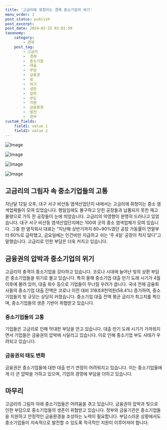 ```yaml
---
title: '고금리에 휘청이는 경제 중소기업의 위기'
menu_order: 1
post_status: publish
post_excerpt: 
post_date: 2024-02-15 02:01:59
taxonomy:
    category:
        - 경제
    post_tag:
        - 고금리
        -  경제
        -  중소기업
        -  대출
        -  부담
        -  금융권
        -  빚
        -  위기
        -  생존
        -  압박
        -  부도
        -  지원
        -  금융환경
        -  발전
        -  정부
custom_fields:
    field1: value 1
    field2: value 2
---
```


![Image](https://imgnews.pstatic.net/image/028/2024/02/14/0002676751_001_20240214093301071.jpg?type=w647)

![Image](https://imgnews.pstatic.net/image/028/2024/02/14/0002676751_002_20240214093301095.jpg?type=w647)

![Image](https://imgnews.pstatic.net/image/028/2024/02/14/0002676751_003_20240214093301117.jpg?type=w647)

![Image](https://imgnews.pstatic.net/image/028/2024/02/14/0002676751_004_20240214093301140.jpg?type=w647)

## 고금리의 그림자 속 중소기업들의 고통
지난달 12일 오후, 대구 서구 비산동 염색산업단지 내에서는 고금리에 휘청이는 중소 염색업체들이 모여 있었습니다. 평일임에도 불구하고 닫힌 공장들과 납품되지 못한 재고 물량으로 가득 찬 공장들이 눈에 띄었습니다. 고금리의 악영향이 분명히 드러나고 있었습니다.
대구 서구 비산동 염색산업단지에는 100여 곳의 중소 염색업체가 모여 있습니다. 그중 한 염직회사 대표는 “지난해 상반기까지 80~90%였던 공장 가동률이 연말부터 60%로 급락했고, 금요일에는 인건비만 지급하고 쉬는 ‘주 4일’ 공장이 적지 않다”고 말했습니다. 고금리로 인한 부담은 더욱 커지고 있습니다.
## 금융권의 압박과 중소기업의 위기
고금리의 충격이 중소기업을 강타하고 있습니다. 코로나 시대에 늘어난 빚의 상환 부담은 중소기업들을 위기로 몰고 있습니다. 특히 올해 중소기업 대출 만기 도래 시기가 4월 이후에 몰려 있어, 대출 회수 등으로 기업들이 무너질 우려가 큽니다.
국내 전체 금융회사들의 중소기업 대출 잔액은 코로나 이전 대비 318조8천억원(58.4%) 증가하여, 중소기업들의 빚 규모는 상당히 커졌습니다. 중소기업 대출 잔액 평균 금리가 최고치를 찍으며, 중소기업들의 생존 기반이 위협받고 있습니다.
### 중소기업들의 고통
기업들은 고금리로 인해 막대한 부담을 안고 있습니다. 대출 만기 도래 시기가 가까워지면서 기업들은 금융권의 압박에 시달리고 있습니다. 이로 인해 중소기업 부도 사태가 우려되고 있습니다.
### 금융권의 태도 변화
금융권은 중소기업들에 대한 대출 만기 연장이 어려워지고 있습니다. 이는 중소기업들에게 더 큰 압박을 가하고 있으며, 기업의 경영에 부담을 더하고 있습니다.
## 마무리
고금리의 그림자 아래 중소기업들은 어려움을 겪고 있습니다. 금융권의 압박과 빚으로 인한 부담으로 중소기업들의 생존이 위협받고 있습니다. 정부와 금융기관은 중소기업들을 지원하고 안정적인 금융환경을 조성하는 노력이 필요합니다. 부담스러운 상황에서도 중소기업들이 지속적으로 발전할 수 있도록 적극적인 지원이 이루어져야 합니다.
